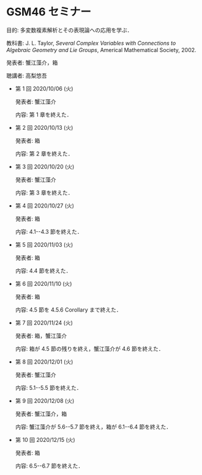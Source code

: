 # GSM46 セミナー

目的: 多変数複素解析とその表現論への応用を学ぶ．

教科書: J. L. Taylor, *Several Complex Variables with Connections to Algebraic Geometry and Lie Groups*, Americal Mathematical Society, 2002.

発表者: 蟹江藻介，箱

聴講者: 高梨悠吾

* 第 1 回 2020/10/06 (火)

  発表者: 蟹江藻介

  内容: 第 1 章を終えた．

* 第 2 回 2020/10/13 (火)

  発表者: 箱

  内容: 第 2 章を終えた．

* 第 3 回 2020/10/20 (火)

  発表者: 蟹江藻介

  内容: 第 3 章を終えた．

* 第 4 回 2020/10/27 (火)

  発表者: 箱

  内容: 4.1--4.3 節を終えた．

* 第 5 回 2020/11/03 (火)

  発表者: 箱

  内容: 4.4 節を終えた．

* 第 6 回 2020/11/10 (火)

  発表者: 箱

  内容: 4.5 節を 4.5.6 Corollary まで終えた．

* 第 7 回 2020/11/24 (火)

  発表者: 箱，蟹江藻介

  内容: 箱が 4.5 節の残りを終え，蟹江藻介が 4.6 節を終えた．

* 第 8 回 2020/12/01 (火)

  発表者: 蟹江藻介

  内容: 5.1--5.5 節を終えた．

* 第 9 回 2020/12/08 (火)

  発表者: 蟹江藻介，箱

  内容: 蟹江藻介が 5.6--5.7 節を終え，箱が 6.1--6.4 節を終えた．

* 第 10 回 2020/12/15 (火)

  発表者: 箱

  内容: 6.5--6.7 節を終えた．
